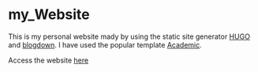 # my_Website

This is my personal website mady by using the static site generator [HUGO](https://gohugo.io/) and [blogdown](https://cran.r-project.org/web/packages/blogdown/index.html).
I have used the popular template [Academic](https://github.com/wowchemy/starter-academic). 

Access the website [here](https://sharmajee499.netlify.app/)
